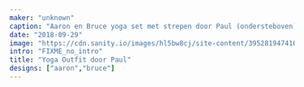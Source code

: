 ```yaml
---
maker: "unknown"
caption: "Aaron en Bruce yoga set met strepen door Paul (ondersteboven)"
date: "2018-09-29"
image: "https://cdn.sanity.io/images/hl5bw8cj/site-content/395281947410787d883184b63ebd54f5dc2e7256-2000x2991.jpg"
intro: "FIXME_no_intro"
title: "Yoga Outfit door Paul"
designs: ["aaron","bruce"]
---
```




